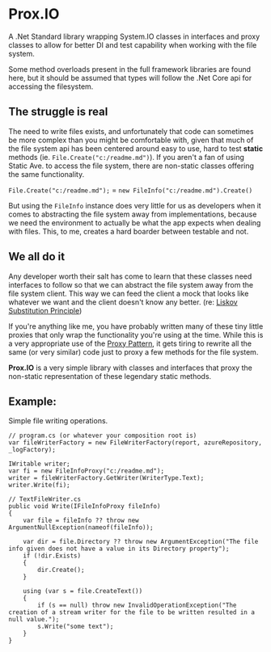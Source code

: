 # Prox.IO
A .Net Standard library wrapping System.IO classes in interfaces and proxy classes to allow for better DI and test capability when working with the file system.

Some method overloads present in the full framework libraries are found here, but it should be assumed that types will follow the .Net Core api for accessing the filesystem.

## The struggle is real
The need to write files exists, and unfortunately that code can sometimes be more complex than you might be comfortable with, given that much of the file system api has been centered around easy to use, hard to test **static** methods (ie. `File.Create("c:/readme.md")`). If you aren't a fan of using Static Ave. to access the file system, there are non-static classes offering the same functionality.

`File.Create("c:/readme.md");` = `new FileInfo("c:/readme.md").Create()`

But using the `FileInfo` instance does very little for us as developers when it comes to abstracting the file system away from implementations, because we need the environment to actually be what the app expects when dealing with files. This, to me, creates a hard boarder between testable and not.

## We all do it
Any developer worth their salt has come to learn that these classes need interfaces to follow so that we can abstract the file system away from the file system client. This way we can feed the client a mock that looks like whatever we want and the client doesn't know any better. (re: [Liskov Substitution Principle][liskov])

If you're anything like me, you have probably written many of these tiny little proxies that only wrap the functionality you're using at the time. While this is a very appropriate use of the [Proxy Pattern][proxpattern], it gets tiring to rewrite all the same (or very similar) code just to proxy a few methods for the file system.

**Prox.IO** is a very simple library with classes and interfaces that proxy the non-static representation of these legendary static methods.  

## Example:
Simple file writing operations.
```
// program.cs (or whatever your composition root is)
var fileWriterFactory = new FileWriterFactory(report, azureRepository, _logFactory);

IWritable writer;
var fi = new FileInfoProxy("c:/readme.md");
writer = fileWriterFactory.GetWriter(WriterType.Text);
writer.Write(fi);
```

```
// TextFileWriter.cs
public void Write(IFileInfoProxy fileInfo)
{
    var file = fileInfo ?? throw new ArgumentNullException(nameof(fileInfo));

    var dir = file.Directory ?? throw new ArgumentException("The file info given does not have a value in its Directory property");
    if (!dir.Exists)
    {
        dir.Create();
    }

    using (var s = file.CreateText())
    {
        if (s == null) throw new InvalidOperationException("The creation of a stream writer for the file to be written resulted in a null value.");
        s.Write("some text");
    }
}
```


[liskov]: https://en.wikipedia.org/wiki/Liskov_substitution_principle
[proxpattern]: https://en.wikipedia.org/wiki/Proxy_pattern
